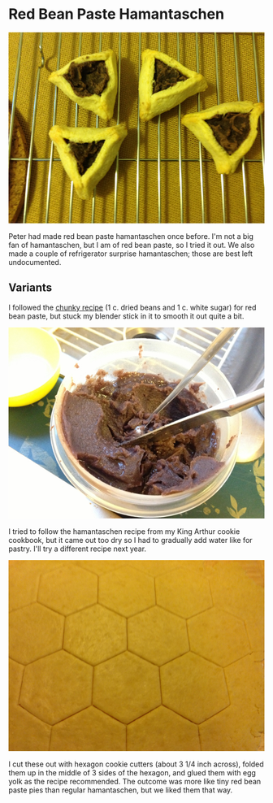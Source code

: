 # Red Bean Paste Hamantaschen

![hamantaschen](../images/hamantaschen.jpg)

Peter had made red bean paste hamantaschen once before. I'm not a big fan of hamantaschen, but I am of red bean paste, so I tried it out. We also made a couple of refrigerator surprise hamantaschen; those are best left undocumented.

## Variants

I followed the [chunky recipe](http://www.applepiepatispate.com/japanese/sweet-azuki-red-bean-paste/) (1 c. dried beans and 1 c. white sugar) for red bean paste, but stuck my blender stick in it to smooth it out quite a bit.

![red bean paste](../images/red_bean_paste.jpg)

I tried to follow the hamantaschen recipe from my King Arthur cookie cookbook, but it came out too dry so I had to gradually add water like for pastry. I'll try a different recipe next year. 

![hexagons](../images/hexagons.jpg)

I cut these out with hexagon cookie cutters (about 3 1/4 inch across), folded them up in the middle of 3 sides of the hexagon, and glued them with egg yolk as the recipe recommended. The outcome was more like tiny red bean paste pies than regular hamantaschen, but we liked them that way.

